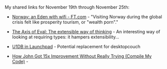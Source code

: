 <!--
.. title: Links for November 19th through November 25th
.. date: 2011/12/27 12:08
.. slug: links-for-november-19th-through-november-25th
.. link:
.. description:
.. tags: links, case, couchdb, database, desktop, extensibility, gift, kindle, lisp, mit-ai, norway, open-source, optimization, pinboard-links, programming, prosperity, rms, sync, types, ubuntu
-->


My shared links for November 19th through November 25th:






  * [Norway: an Eden with wifi - FT.com](http://www.ft.com/intl/cms/s/2/5749fbb8-100d-11e1-a468-00144feabdc0.html#axzz1emPiPJlK) - "Visiting Norway during the global crisis felt like prosperity tourism, or "wealth porn"."


  * [The Axis of Eval: The extensible way of thinking](http://axisofeval.blogspot.com/2011/11/extensible-way-of-thinking.html) - An interesting way of looking at requiring types: it hampers extensibility…


  * [U1DB in Launchpad](https://launchpad.net/u1db) - Potential replacement for desktopcouch


  * [How John Got 15x Improvement Without Really Trying (Compile My Code)](http://blogs.oracle.com/run/entry/how_john_got_15x_improvement) - 


